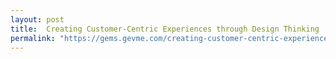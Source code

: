 ```yaml
---
layout: post
title:  Creating Customer-Centric Experiences through Design Thinking
permalink: "https://gems.gevme.com/creating-customer-centric-experiences-through-design-thinking-34576347"
---
```

